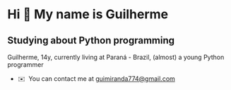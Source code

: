Hi 👋 My name is Guilherme
==========================

Studying about Python programming
---------------------------------

Guilherme, 14y, currently living at Paraná - Brazil, (almost) a young Python programmer
*   ✉️  You can contact me at [guimiranda774@gmail.com](mailto:guimiranda774@gmail.com)
